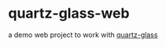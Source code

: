 quartz-glass-web
================

a demo web project to work with [quartz-glass](https://github.com/bingoohuang/quartz-glass)
